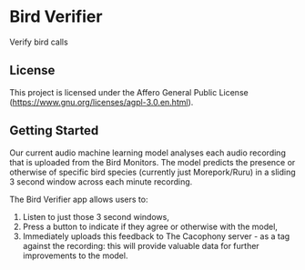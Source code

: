 # Bird Verifier

Verify bird calls

## License

This project is licensed under the Affero General Public License
(https://www.gnu.org/licenses/agpl-3.0.en.html).

## Getting Started

Our current audio machine learning model analyses each audio recording that is uploaded from the Bird Monitors. The model predicts the presence or otherwise of specific bird species (currently just Morepork/Ruru) in a sliding 3 second window across each minute recording.

The Bird Verifier app allows users to:

1) Listen to just those 3 second windows,
2) Press a button to indicate if they agree or otherwise with the model,
3) Immediately uploads this feedback to The Cacophony server - as a tag against the recording: this will provide valuable data for further improvements to the model.


